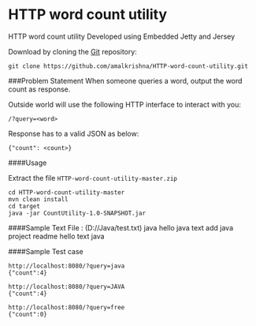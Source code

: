 # HTTP word count utility
HTTP word count utility Developed using Embedded Jetty and Jersey


  Download by cloning the [Git](https://github.com/amalkrishna/HTTP-word-count-utility) repository:

    git clone https://github.com/amalkrishna/HTTP-word-count-utility.git

###Problem Statement
When someone queries a word, output the word count as response.
 
Outside world will use the following HTTP interface to interact with you:

`/?query=<word>`
 
Response has to a valid JSON as below: 

`{"count": <count>}`


####Usage

Extract the file `HTTP-word-count-utility-master.zip`

```
cd HTTP-word-count-utility-master
mvn clean install
cd target
java -jar CountUtility-1.0-SNAPSHOT.jar
```

####Sample Text File : (D://Java/test.txt)
      java hello java text add java project readme hello text java

####Sample Test case 
```
http://localhost:8080/?query=java
{"count":4}
```

```
http://localhost:8080/?query=JAVA
{"count":4}
```
```
http://localhost:8080/?query=free
{"count":0}
```
